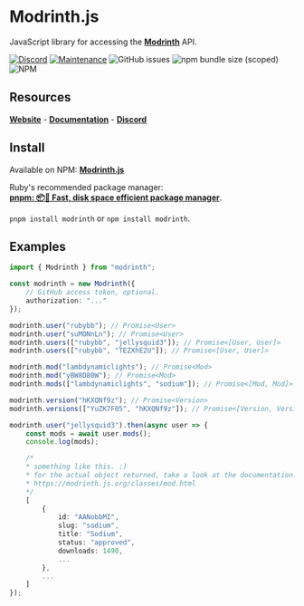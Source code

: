 # Modrinth.js
JavaScript library for accessing the [**Modrinth**](https://modrinth.com) API.

[![Discord](https://img.shields.io/discord/418093857394262020?label=discord&style=for-the-badge)](https://discord.gg/WUgGJhS) [![Maintenance](https://img.shields.io/maintenance/yes/2021?style=for-the-badge)]() ![GitHub issues](https://img.shields.io/github/issues/rubybb/modrinth?style=for-the-badge) ![npm bundle size (scoped)](https://img.shields.io/bundlephobia/min/modrinth?style=for-the-badge) ![NPM](https://img.shields.io/npm/l/modrinth?style=for-the-badge)

## Resources
[**Website**](https://modrinth.js.org) -
[**Documentation**](https://modrinth.js.org/) -
[**Discord**](https://discord.gg/WUgGJhS)


## Install
Available on NPM: [**Modrinth.js**](https://www.npmjs.com/package/modrinth)

Ruby's recommended package manager: <br/>
[**pnpm: 📦🚀 Fast, disk space efficient package manager**](https://pnpm.js.org/).

``pnpm install modrinth`` or ``npm install modrinth``.

## Examples
```ts
import { Modrinth } from "modrinth";

const modrinth = new Modrinth({
    // GitHub access token, optional.
    authorization: "..." 
});

modrinth.user("rubybb"); // Promise<User>
modrinth.user("suMONnLn"); // Promise<User>
modrinth.users(["rubybb", "jellysquid3"]); // Promise<[User, User]>
modrinth.users(["rubybb", "TEZXhE2U"]); // Promise<[User, User]>

modrinth.mod("lambdynamiclights"); // Promise<Mod>
modrinth.mod("yBW8D80W"); // Promise<Mod>
modrinth.mods(["lambdynamiclights", "sodium"]); // Promise<[Mod, Mod]>

modrinth.version("hKXQNf9z"); // Promise<Version>
modrinth.versions(["YuZK7F05", "hKXQNf9z"]); // Promise<[Version, Version>]

modrinth.user("jellysquid3").then(async user => {
    const mods = await user.mods();
    console.log(mods);

    /* 
    * something like this. :) 
    * for the actual object returned, take a look at the documentation.
    * https://modrinth.js.org/classes/mod.html
    */
    [
        {
            id: "AANobbMI",
            slug: "sodium",
            title: "Sodium",
            status: "approved",
            downloads: 1490,
            ...
        },
        ...
    ]
});
```